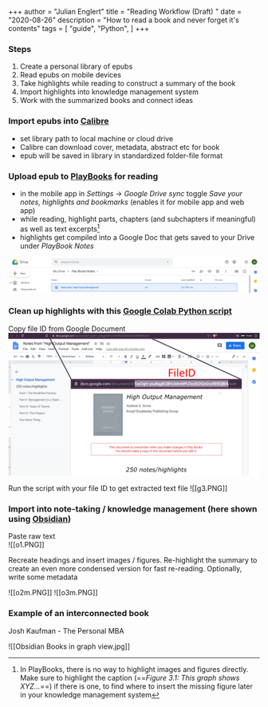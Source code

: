 +++
author = "Julian Englert"
title = "Reading Workflow (Draft) "
date = "2020-08-26"
description = "How to read a book and never forget it's contents"
tags = [
    "guide",
    "Python",
]
+++

### Steps
1. Create a personal library of epubs
2. Read epubs on mobile devices
3. Take highlights while reading to construct a summary of the book
4. Import highlights into knowledge management system
5. Work with the summarized books and connect ideas

### Import epubs into [Calibre](https://calibre-ebook.com/)
- set library path to local machine or cloud drive
- Calibre can download cover, metadata, abstract etc for book
- epub will be saved in library in standardized folder-file format

### Upload epub to [PlayBooks](https://play.google.com/books) for reading
- in the mobile app in *Settings* -> *Google Drive sync* toggle *Save your notes, highlights and bookmarks* (enables it for mobile app and web app)
- while reading, highlight parts, chapters (and subchapters if meaningful) as well as text excerpts[^figures] 
- highlights get compiled into a Google Doc that gets saved to your Drive under *PlayBook Notes*

![image](g1.PNG)
### Clean up highlights with this [Google Colab Python script](https://colab.research.google.com/drive/1YOfi97SG_1fO2iHFupG5doP2xRNiWXZN)
Copy file ID from Google Document 
![](g2.PNG)

Run the script with your file ID to get extracted text file 
![[g3.PNG]]

### Import into note-taking / knowledge management (here shown using [Obsidian](https://obsidian.md))

Paste raw text  
![[o1.PNG]]


Recreate headings and insert images / figures. Re-highlight the summary to create an even more condensed version for fast re-reading. Optionally, write some metadata 

![[o2m.PNG]]
![[o3m.PNG]]

### Example of an interconnected book

Josh Kaufman - The Personal MBA

![[Obsidian Books in graph view.jpg]]


[^figures]: In PlayBooks, there is no way to highlight images and figures directly. Make sure to highlight the caption (==*Figure 3.1: This graph shows XYZ...*==) if there is one, to find where to insert the missing figure later in your knowledge management system

